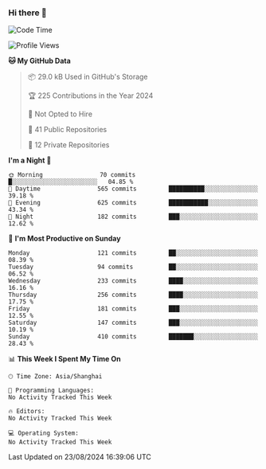 ### Hi there 👋

<!--
**robinWongM/robinWongM** is a ✨ _special_ ✨ repository because its `README.md` (this file) appears on your GitHub profile.

Here are some ideas to get you started:

- 🔭 I’m currently working on ...
- 🌱 I’m currently learning ...
- 👯 I’m looking to collaborate on ...
- 🤔 I’m looking for help with ...
- 💬 Ask me about ...
- 📫 How to reach me: ...
- 😄 Pronouns: ...
- ⚡ Fun fact: ...
-->

<!--START_SECTION:waka-->
![Code Time](http://img.shields.io/badge/Code%20Time-263%20hrs%2050%20mins-blue)

![Profile Views](http://img.shields.io/badge/Profile%20Views-19-blue)

**🐱 My GitHub Data** 

> 📦 29.0 kB Used in GitHub's Storage 
 > 
> 🏆 225 Contributions in the Year 2024
 > 
> 🚫 Not Opted to Hire
 > 
> 📜 41 Public Repositories 
 > 
> 🔑 12 Private Repositories 
 > 
**I'm a Night 🦉** 

```text
🌞 Morning                70 commits          █░░░░░░░░░░░░░░░░░░░░░░░░   04.85 % 
🌆 Daytime                565 commits         ██████████░░░░░░░░░░░░░░░   39.18 % 
🌃 Evening                625 commits         ███████████░░░░░░░░░░░░░░   43.34 % 
🌙 Night                  182 commits         ███░░░░░░░░░░░░░░░░░░░░░░   12.62 % 
```
📅 **I'm Most Productive on Sunday** 

```text
Monday                   121 commits         ██░░░░░░░░░░░░░░░░░░░░░░░   08.39 % 
Tuesday                  94 commits          ██░░░░░░░░░░░░░░░░░░░░░░░   06.52 % 
Wednesday                233 commits         ████░░░░░░░░░░░░░░░░░░░░░   16.16 % 
Thursday                 256 commits         ████░░░░░░░░░░░░░░░░░░░░░   17.75 % 
Friday                   181 commits         ███░░░░░░░░░░░░░░░░░░░░░░   12.55 % 
Saturday                 147 commits         ███░░░░░░░░░░░░░░░░░░░░░░   10.19 % 
Sunday                   410 commits         ███████░░░░░░░░░░░░░░░░░░   28.43 % 
```


📊 **This Week I Spent My Time On** 

```text
🕑︎ Time Zone: Asia/Shanghai

💬 Programming Languages: 
No Activity Tracked This Week

🔥 Editors: 
No Activity Tracked This Week

💻 Operating System: 
No Activity Tracked This Week
```


 Last Updated on 23/08/2024 16:39:06 UTC
<!--END_SECTION:waka-->
